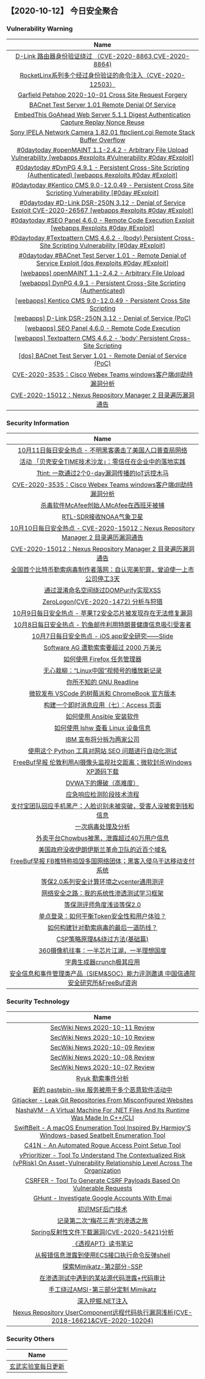 
 ##   【2020-10-12】 今日安全聚合


###  						       							Vulnerability Warning

|                             Name                             |
| :----------------------------------------------------------: |
|[D-Link 路由器身份验证绕过 （CVE-2020-8863,CVE-2020-8864)](https://www.seebug.org/vuldb/ssvid-98392)|
|[RocketLinx系列多个经过身份验证的命令注入（CVE-2020-12503）](https://www.seebug.org/vuldb/ssvid-98391)|
|[Garfield Petshop 2020-10-01 Cross Site Request Forgery](https://cxsecurity.com/issue/WLB-2020100061)|
|[BACnet Test Server 1.01 Remote Denial Of Service](https://cxsecurity.com/issue/WLB-2020100045)|
|[EmbedThis GoAhead Web Server 5.1.1 Digest Authentication Capture Replay Nonce Reuse](https://cxsecurity.com/issue/WLB-2020100044)|
|[Sony IPELA Network Camera 1.82.01 ftpclient.cgi Remote Stack Buffer Overflow](https://cxsecurity.com/issue/WLB-2020100037)|
|[#0daytoday #openMAINT 1.1-2.4.2 - Arbitrary File Upload Vulnerability [webapps #exploits #Vulnerability #0day #Exploit]](http://0day.today/exploits/35016)|
|[#0daytoday #DynPG 4.9.1 - Persistent Cross-Site Scripting (Authenticated) [webapps #exploits  #0day #Exploit]](http://0day.today/exploits/35015)|
|[#0daytoday #Kentico CMS 9.0-12.0.49 - Persistent Cross Site Scripting Vulnerability [#0day #Exploit]](http://0day.today/exploits/35014)|
|[#0daytoday #D-Link DSR-250N 3.12 - Denial of Service Exploit CVE-2020-26567 [webapps #exploits  #0day #Exploit]](http://0day.today/exploits/35013)|
|[#0daytoday #SEO Panel 4.6.0 - Remote Code Execution Exploit  [webapps #exploits  #0day #Exploit]](http://0day.today/exploits/35012)|
|[#0daytoday #Textpattern CMS 4.6.2 - (body) Persistent Cross-Site Scripting Vulnerability [#0day #Exploit]](http://0day.today/exploits/35010)|
|[#0daytoday #BACnet Test Server 1.01 - Remote Denial of Service Exploit [dos #exploits  #0day #Exploit]](http://0day.today/exploits/35011)|
|[[webapps] openMAINT 1.1-2.4.2 - Arbitrary File Upload](https://www.exploit-db.com/exploits/48866)|
|[[webapps] DynPG 4.9.1 - Persistent Cross-Site Scripting (Authenticated)](https://www.exploit-db.com/exploits/48865)|
|[[webapps] Kentico CMS 9.0-12.0.49 - Persistent Cross Site Scripting](https://www.exploit-db.com/exploits/48864)|
|[[webapps] D-Link DSR-250N 3.12 - Denial of Service (PoC)](https://www.exploit-db.com/exploits/48863)|
|[[webapps] SEO Panel 4.6.0 - Remote Code Execution](https://www.exploit-db.com/exploits/48862)|
|[[webapps] Textpattern CMS 4.6.2 - 'body' Persistent Cross-Site Scripting](https://www.exploit-db.com/exploits/48861)|
|[[dos] BACnet Test Server 1.01 - Remote Denial of Service (PoC)](https://www.exploit-db.com/exploits/48860)|
|[CVE-2020-3535：Cisco Webex Teams windows客户端dll劫持漏洞分析](https://cert.360.cn/report/detail?id=39abba91895da7d19d3ec17a5d7be8e0)|
|[CVE-2020-15012：Nexus Repository Manager 2 目录遍历漏洞通告](https://cert.360.cn/warning/detail?id=9f81fbb91113f1ed461a5fc725ce5be0)|

### 						        							Security Information
|                             Name                                    |
| :----------------------------------------------------------: |
|[10月11日每日安全热点 - 不明黑客袭击了美国人口普查局网络](https://www.anquanke.com/post/id/219209)|
|[活动  「贝壳安全TIME技术沙龙」：零信任在企业中的落地实践](https://www.anquanke.com/post/id/219190)|
|[Ttint: 一款通过2个0-day漏洞传播的IoT远控木马](https://www.anquanke.com/post/id/219022)|
|[CVE-2020-3535：Cisco Webex Teams windows客户端dll劫持漏洞分析](https://www.anquanke.com/post/id/219167)|
|[杀毒软件McAfee创始人McAfee在西班牙被捕](https://www.anquanke.com/post/id/219141)|
|[RTL-SDR接收NOAA气象卫星](https://www.anquanke.com/post/id/219071)|
|[10月10日每日安全热点 - CVE-2020-15012：Nexus Repository Manager 2 目录遍历漏洞通告](https://www.anquanke.com/post/id/219149)|
|[CVE-2020-15012：Nexus Repository Manager 2 目录遍历漏洞通告](https://www.anquanke.com/post/id/219133)|
|[全国首个比特币勒索病毒制作者落网：自认完美犯罪，曾迫使一上市公司停工3天](https://www.anquanke.com/post/id/219123)|
|[通过混淆命名空间绕过DOMPurify实现XSS](https://www.anquanke.com/post/id/219089)|
|[ZeroLogon(CVE-2020-1472) 分析与狩猎](https://www.anquanke.com/post/id/219090)|
|[10月9日每日安全热点 - 苹果T2安全芯片被发现存在无法修复漏洞](https://www.anquanke.com/post/id/219111)|
|[10月8日每日安全热点 - 钓鱼邮件利用特朗普健康信息吸引受害者](https://www.anquanke.com/post/id/219206)|
|[10月7日每日安全热点 - iOS app安全研究——Slide](https://www.anquanke.com/post/id/219096)|
|[Software AG 遭勒索索要超过 2000 万美元](https://linux.cn/article-12709-1.html?utm_source=rss&utm_medium=rss)|
|[如何使用 Firefox 任务管理器](https://linux.cn/article-12708-1.html?utm_source=rss&utm_medium=rss)|
|[无心栽柳：“Linux中国”视频号的播放新记录](https://linux.cn/article-12707-1.html?utm_source=rss&utm_medium=rss)|
|[你所不知的 GNU Readline](https://linux.cn/article-12706-1.html?utm_source=rss&utm_medium=rss)|
|[微软发布 VSCode 的树莓派和 ChromeBook 官方版本](https://linux.cn/article-12705-1.html?utm_source=rss&utm_medium=rss)|
|[构建一个即时消息应用（七）：Access 页面](https://linux.cn/article-12704-1.html?utm_source=rss&utm_medium=rss)|
|[如何使用 Ansible 安装软件](https://linux.cn/article-12703-1.html?utm_source=rss&utm_medium=rss)|
|[如何使用 lshw 查看 Linux 设备信息](https://linux.cn/article-12702-1.html?utm_source=rss&utm_medium=rss)|
|[IBM 宣布将分拆为两家公司](https://linux.cn/article-12701-1.html?utm_source=rss&utm_medium=rss)|
|[使用这个 Python 工具对网站 SEO 问题进行自动化测试](https://linux.cn/article-12700-1.html?utm_source=rss&utm_medium=rss)|
|[FreeBuf早报  伦敦利用AI摄像头监视社交距离；微软封杀Windows XP源码下载](https://www.freebuf.com/articles/251685.html)|
|[DVWA下的爆破（高难度）](https://www.freebuf.com/articles/web/251622.html)|
|[应急响应检测阶段技术流程](https://www.freebuf.com/articles/neopoints/251560.html)|
|[支付宝团队回应手机黑产：人脸识别未被突破，受害人没被套到钱和信息](https://www.freebuf.com/news/251550.html)|
|[一次病毒处理及分析](https://www.freebuf.com/articles/system/251549.html)|
|[外卖平台Chowbus被黑，泄露超过40万用户信息](https://www.freebuf.com/news/251541.html)|
|[美国政府没收伊朗伊斯兰革命卫队的近百个域名](https://www.freebuf.com/news/251539.html)|
|[FreeBuf早报  FB推特称捣毁多国网络团体；黑客入侵乌干达移动支付系统](https://www.freebuf.com/news/251492.html)|
|[等保2.0系列安全计算环境之vcenter通用测评](https://www.freebuf.com/articles/security-management/247758.html)|
|[网络安全之路：我的系统性渗透测试学习框架](https://www.freebuf.com/articles/network/251465.html)|
|[等保测评师角度浅谈等保2.0](https://www.freebuf.com/articles/security-management/251116.html)|
|[单点登录：如何平衡Token安全性和用户体验？](https://www.freebuf.com/articles/es/250771.html)|
|[如何构建针对勒索病毒的最后一道防线？](https://www.freebuf.com/articles/database/251500.html)|
|[CSP策略原理&amp;&amp;绕过方法(基础篇)](https://www.freebuf.com/articles/blockchain-articles/251496.html)|
|[360摄像机往事：一半芯片江湖，一半理想国度](https://www.freebuf.com/articles/network/251491.html)|
|[字典生成器crunch极其应用](https://www.freebuf.com/articles/web/245948.html)|
|[安全信息和事件管理类产品（SIEM&amp;SOC）能力评测邀请  中国信通院安全研究所&amp;FreeBuf咨询](https://www.freebuf.com/articles/paper/251096.html)|

### 						        							Security  Technology
|                             Name                                    |
| :----------------------------------------------------------: |
|[SecWiki News 2020-10-11 Review](http://www.sec-wiki.com/?2020-10-11)|
|[SecWiki News 2020-10-10 Review](http://www.sec-wiki.com/?2020-10-10)|
|[SecWiki News 2020-10-09 Review](http://www.sec-wiki.com/?2020-10-09)|
|[SecWiki News 2020-10-08 Review](http://www.sec-wiki.com/?2020-10-08)|
|[SecWiki News 2020-10-07 Review](http://www.sec-wiki.com/?2020-10-07)|
|[Ryuk 勒索事件分析](https://paper.seebug.org/1355/)|
|[新的 pastebin-like 服务被用于多个恶意软件活动中](https://paper.seebug.org/1354/)|
|[Gitjacker - Leak Git Repositories From Misconfigured Websites](http://www.kitploit.com/2020/10/gitjacker-leak-git-repositories-from.html)|
|[NashaVM - A Virtual Machine For .NET Files And Its Runtime Was Made In C++/CLI](http://www.kitploit.com/2020/10/nashavm-virtual-machine-for-net-files.html)|
|[SwiftBelt - A macOS Enumeration Tool Inspired By Harmjoy'S Windows-based Seatbelt Enumeration Tool](http://www.kitploit.com/2020/10/swiftbelt-macos-enumeration-tool.html)|
|[C41N - An Automated Rogue Access Point Setup Tool](http://www.kitploit.com/2020/10/c41n-automated-rogue-access-point-setup.html)|
|[vPrioritizer - Tool To Understand The Contextualized Risk (vPRisk) On Asset-Vulnerability Relationship Level Across The Organization](http://www.kitploit.com/2020/10/vprioritizer-tool-to-understand.html)|
|[CSRFER - Tool To Generate CSRF Payloads Based On Vulnerable Requests](http://www.kitploit.com/2020/10/csrfer-tool-to-generate-csrf-payloads.html)|
|[GHunt - Investigate Google Accounts With Emai](http://www.kitploit.com/2020/10/ghunt-investigate-google-accounts-with.html)|
|[初识MSF后门技术](http://xz.aliyun.com/t/8337)|
|[记录第二次“梅花三弄”的渗透之旅](http://xz.aliyun.com/t/8338)|
|[Spring反射性文件下载漏洞(CVE-2020-5421)分析](http://xz.aliyun.com/t/8341)|
|[《透视APT》读书笔记](http://xz.aliyun.com/t/8335)|
|[从报错信息泄露到使用ECS接口执行命令反弹shell](http://xz.aliyun.com/t/8310)|
|[探索Mimikatz-第2部分-SSP](http://xz.aliyun.com/t/8323)|
|[在渗透测试中遇到的某站源代码泄露+代码审计](http://xz.aliyun.com/t/8334)|
|[手工绕过AMSI-第三部分定制 Mimikatz](http://xz.aliyun.com/t/8332)|
|[深入挖掘.NET注入](http://xz.aliyun.com/t/8331)|
|[Nexus Repository UserComponent远程代码执行漏洞浅析(CVE-2018-16621&CVE-2020-10204)](http://xz.aliyun.com/t/8319)|

### 						        							Security  Others
|                             Name                                    |
| :----------------------------------------------------------: |
|[玄武实验室每日更新](https://weibo.com/p/1006065582522936/wenzhang?from=page_100606_profile&wvr=6&mod=wenzhangmore)|

